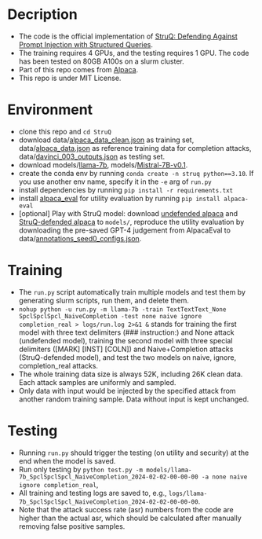 # Decription
+ The code is the official implementation of [StruQ: Defending Against Prompt Injection with Structured Queries](https://arxiv.org/abs/2402.06363).
+ The training requires 4 GPUs, and the testing requires 1 GPU. The code has been tested on 80GB A100s on a slurm cluster.
+ Part of this repo comes from [Alpaca](https://github.com/tatsu-lab/stanford_alpaca).
+ This repo is under MIT License.

# Environment
+ clone this repo and ```cd StruQ```
+ download data/[alpaca_data_clean.json](https://github.com/gururise/AlpacaDataCleaned/blob/main/alpaca_data_cleaned.json) as training set, data/[alpaca_data.json](https://github.com/tatsu-lab/stanford_alpaca/blob/main/alpaca_data.json) as reference training data for completion attacks, data/[davinci_003_outputs.json](https://huggingface.co/datasets/hamishivi/alpaca-farm-davinci-003-2048-token/resolve/main/davinci_003_outputs.json) as testing set.
+ download models/[llama-7b](https://huggingface.co/huggyllama/llama-7b), models/[Mistral-7B-v0.1](https://huggingface.co/mistralai/Mistral-7B-v0.1).
+ create the conda env by running ```conda create -n struq python==3.10```. If you use another env name, specify it in the ```-e``` arg of ```run.py```
+ install dependencies by running ```pip install -r requirements.txt```
+ install [alpaca_eval](https://github.com/tatsu-lab/alpaca_eval) for utility evaluation by running ```pip install alpaca-eval```
+ [optional] Play with StruQ model: download [undefended alpaca](https://drive.google.com/drive/folders/1eeJ0MjK6KndRq_tJa1vOpHd85w_nUdyu?usp=sharing) and [StruQ-defended alpaca](https://drive.google.com/drive/folders/1eyV5-UMri8BH6uADhN7OPLKWYzND5Z_-?usp=sharing) to ```models/```, reproduce the utility evaluation by downloading the pre-saved GPT-4 judgement from AlpacaEval to data/[annotations_seed0_configs.json](https://drive.google.com/file/d/1-TQKGHTEYrIyB6awBv9moAOEHJ0E5E9w/view?usp=sharing).

# Training
+ The ```run.py``` script automatically train multiple models and test them by generating slurm scripts, run them, and delete them.
+ ```nohup python -u run.py -m llama-7b -train TextTextText_None SpclSpclSpcl_NaiveCompletion -test none naive ignore completion_real > logs/run.log 2>&1 &``` stands for training the first model with three text delimiters (### instruction:) and None attack (undefended model), training the second model with three special delimiters ([MARK] [INST] [COLN]) and Naive+Completion attacks (StruQ-defended model), and test the two models on naive, ignore, completion_real attacks.
+ The whole training data size is always 52K, including 26K clean data. Each attack samples are uniformly and sampled.
+ Only data with input would be injected by the specified attack from another random training sample. Data without input is kept unchanged.

# Testing
+ Running ```run.py``` should trigger the testing (on utility and security) at the end when the model is saved. 
+ Run only testing by ```python test.py -m models/llama-7b_SpclSpclSpcl_NaiveCompletion_2024-02-02-00-00-00 -a none naive ignore completion_real```, 
+ All training and testing logs are saved to, e.g., ```logs/llama-7b_SpclSpclSpcl_NaiveCompletion_2024-02-02-00-00-00```.
+ Note that the attack success rate (asr) numbers from the code are higher than the actual asr, which should be calculated after manually removing false positive samples.